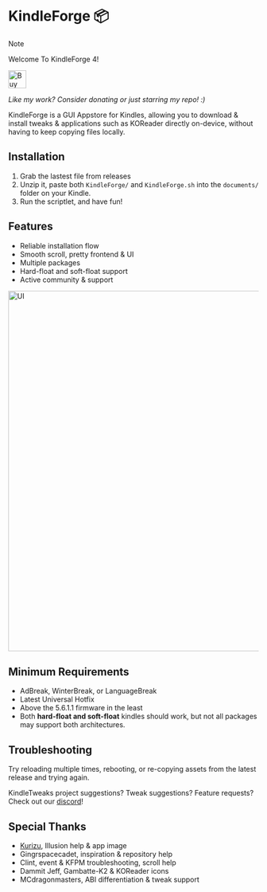 # KindleForge 📦

> [!NOTE]
> Welcome To KindleForge 4!

<a href='https://ko-fi.com/W7W31J9IS0' target='_blank'><img height='36' style='border:0px;height:36px;' src='https://storage.ko-fi.com/cdn/kofi5.png?v=6' border='0' alt='Buy Me a Coffee at ko-fi.com' /></a>

*Like my work? Consider donating or just starring my repo! :)*

KindleForge is a GUI Appstore for Kindles, allowing you to download & install tweaks & applications such as KOReader directly on-device, without having to keep copying files locally.

## Installation

1. Grab the lastest file from releases
2. Unzip it, paste both `KindleForge/` and `KindleForge.sh` into the `documents/` folder on your Kindle.
3. Run the scriptlet, and have fun!

## Features

- Reliable installation flow
- Smooth scroll, pretty frontend & UI
- Multiple packages
- Hard-float and soft-float support
- Active community & support

<img width="536" height="724" alt="UI" src="https://github.com/user-attachments/assets/a619e79d-b436-49e2-a52e-85bcd085f7c8" />

## Minimum Requirements

- AdBreak, WinterBreak, or LanguageBreak
- Latest Universal Hotfix
- Above the 5.6.1.1 firmware in the least
- Both **hard-float and soft-float** kindles should work, but not all packages may support both architectures.

## Troubleshooting

Try reloading multiple times, rebooting, or re-copying assets from the latest release and trying again.

KindleTweaks project suggestions? Tweak suggestions? Feature requests? Check out our [discord](https://discord.gg/aSG3eMsAsW)!

## Special Thanks

- [Kurizu](https://ko-fi.com/kurizu), Illusion help & app image
- Gingrspacecadet, inspiration & repository help
- Clint, event & KFPM troubleshooting, scroll help
- Dammit Jeff, Gambatte-K2 & KOReader icons
- MCdragonmasters, ABI differentiation & tweak support
